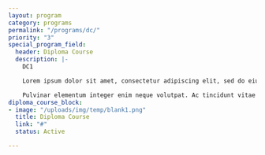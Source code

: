 ```yaml
---
layout: program
category: programs
permalink: "/programs/dc/"
priority: "3"
special_program_field:
  header: Diploma Course
  description: |-
    DC1

    Lorem ipsum dolor sit amet, consectetur adipiscing elit, sed do eiusmod tempor incididunt ut labore et dolore magna aliqua. Scelerisque purus semper eget duis at tellus at

    Pulvinar elementum integer enim neque volutpat. Ac tincidunt vitae semper quis lectus nulla at volutpat diam. Tristique senectus et netus et. Ultricies mi quis hendrerit dolor magna eget est. Facilisis magna etiam tempor orci eu
diploma_course_block:
- image: "/uploads/img/temp/blank1.png"
  title: Diploma Course
  link: "#"
  status: Active

---
```

